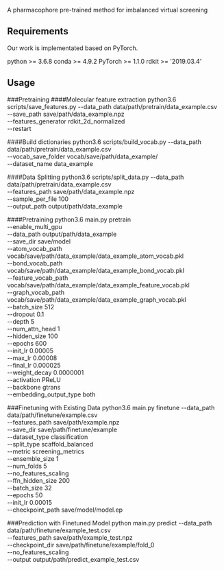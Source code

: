 
A pharmacophore pre-trained method for imbalanced virtual screening

## Requirements
Our work is implementated based on PyTorch.

python >= 3.6.8
conda >= 4.9.2
PyTorch >= 1.1.0
rdkit >= '2019.03.4'

## Usage

###Pretraining
####Molecular feature extraction
python3.6 scripts/save_features.py --data_path data/path/pretrain/data_example.csv \
                                   --save_path save/path/data_example.npz \
                                   --features_generator rdkit_2d_normalized \
                                   --restart

####Build dictionaries
python3.6 scripts/build_vocab.py --data_path data/path/pretrain/data_example.csv  \
                                --vocab_save_folder vocab/save/path/data_example/  \
                                --dataset_name data_example

####Data Splitting
python3.6 scripts/split_data.py --data_path data/path/pretrain/data_example.csv  \
                             --features_path save/path/data_example.npz  \
                             --sample_per_file 100  \
                             --output_path output/path/data_example

####Pretraining
python3.6 main.py pretrain \
               --enable_multi_gpu \
               --data_path output/path/data_example \
               --save_dir save/model \
               --atom_vocab_path vocab/save/path/data_example/data_example_atom_vocab.pkl \
               --bond_vocab_path vocab/save/path/data_example/data_example_bond_vocab.pkl \
               --feature_vocab_path vocab/save/path/data_example/data_example_feature_vocab.pkl \
               --graph_vocab_path vocab/save/path/data_example/data_example_graph_vocab.pkl \
               --batch_size 512 \
               --dropout 0.1 \
               --depth 5 \
               --num_attn_head 1 \
               --hidden_size 100 \
               --epochs 600 \
               --init_lr 0.00005 \
               --max_lr 0.00008 \
               --final_lr 0.000025 \
               --weight_decay 0.0000001 \
               --activation PReLU \
               --backbone gtrans \
               --embedding_output_type both

###Finetuning with Existing Data
python3.6 main.py finetune --data_path data/path/finetune/example.csv \
                        --features_path save/path/example.npz \
                        --save_dir save/path/finetune/example \
                        --dataset_type classification \
                        --split_type scaffold_balanced \
                        --metric screening_metrics \
                        --ensemble_size 1 \
                        --num_folds 5 \
                        --no_features_scaling \
                        --ffn_hidden_size 200 \
                        --batch_size 32 \
                        --epochs 50 \
                        --init_lr 0.00015 \
                        --checkpoint_path save/model/model.ep 

###Prediction with Finetuned Model
python main.py predict --data_path data/path/finetune/example_test.csv \
              --features_path save/path/example_test.npz \
              --checkpoint_dir save/path/finetune/example/fold_0 \
              --no_features_scaling \
              --output output/path/predict_example_test.csv
